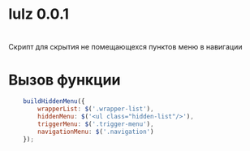 # lulz 0.0.1
#
Скрипт для скрытия не помещающехся пунктов меню в навигации
#
# Вызов функции

```javascript
    buildHiddenMenu({
        wrapperList: $('.wrapper-list'),
        hiddenMenu: $('<ul class="hidden-list"/>'),
        triggerMenu: $('.trigger-menu'),
        navigationMenu: $('.navigation')
    });
```
